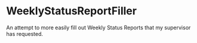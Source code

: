 # WeeklyStatusReportFiller
An attempt to more easily fill out Weekly Status Reports that my supervisor has requested.

